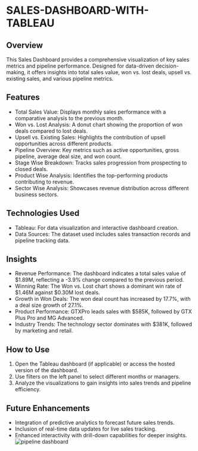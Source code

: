 # SALES-DASHBOARD-WITH-TABLEAU

## Overview
This Sales Dashboard provides a comprehensive visualization of key sales metrics and pipeline performance. Designed for data-driven decision-making, it offers insights into total sales value, won vs. lost deals, upsell vs. existing sales, and various pipeline metrics.

## Features
- Total Sales Value: Displays monthly sales performance with a comparative analysis to the previous month.
- Won vs. Lost Analysis: A donut chart showing the proportion of won deals compared to lost deals.
- Upsell vs. Existing Sales: Highlights the contribution of upsell opportunities across different products.
- Pipeline Overview: Key metrics such as active opportunities, gross pipeline, average deal size, and won count.
- Stage Wise Breakdown: Tracks sales progression from prospecting to closed deals.
- Product Wise Analysis: Identifies the top-performing products contributing to revenue.
- Sector Wise Analysis: Showcases revenue distribution across different business sectors.

## Technologies Used
- Tableau: For data visualization and interactive dashboard creation.
- Data Sources: The dataset used includes sales transaction records and pipeline tracking data.

## Insights
- Revenue Performance: The dashboard indicates a total sales value of $1.89M, reflecting a -3.9% change compared to the previous period.
- Winning Rate: The Won vs. Lost chart shows a dominant win rate of $1.46M against $0.30M lost deals.
- Growth in Won Deals: The won deal count has increased by 17.7%, with a deal size growth of 27.1%.
- Product Performance: GTXPro leads sales with $585K, followed by GTX Plus Pro and MG Advanced.
- Industry Trends: The technology sector dominates with $381K, followed by marketing and retail.

## How to Use
1. Open the Tableau dashboard (if applicable) or access the hosted version of the dashboard.
2. Use filters on the left panel to select different months or managers.
3. Analyze the visualizations to gain insights into sales trends and pipeline efficiency.

## Future Enhancements
- Integration of predictive analytics to forecast future sales trends.
- Inclusion of real-time data updates for live sales tracking.
- Enhanced interactivity with drill-down capabilities for deeper insights.
![pipeline dashboard](https://github.com/user-attachments/assets/824d2238-5b8c-46be-8998-f6df7c9f2773)

